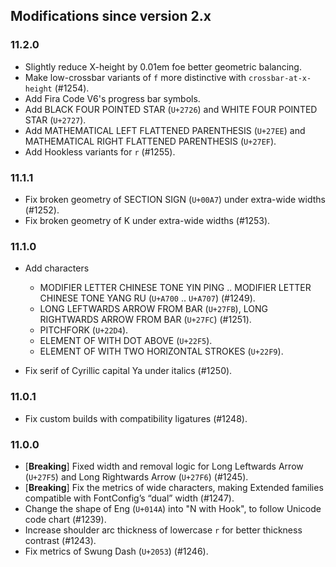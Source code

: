 ## Modifications since version 2.x

### 11.2.0

 * Slightly reduce X-height by 0.01em foe better geometric balancing.
 * Make low-crossbar variants of `f` more distinctive with `crossbar-at-x-height` (#1254).
 * Add Fira Code V6's progress bar symbols.
 * Add BLACK FOUR POINTED STAR (`U+2726`) and WHITE FOUR POINTED STAR (`U+2727`).
 * Add MATHEMATICAL LEFT FLATTENED PARENTHESIS (`U+27EE`) and MATHEMATICAL RIGHT FLATTENED PARENTHESIS (`U+27EF`).
 * Add Hookless variants for `r` (#1255).


### 11.1.1

 * Fix broken geometry of SECTION SIGN (`U+00A7`) under extra-wide widths (#1252).
 * Fix broken geometry of K under extra-wide widths (#1253).


### 11.1.0

 * Add characters
   - MODIFIER LETTER CHINESE TONE YIN PING .. MODIFIER LETTER CHINESE TONE YANG RU (`U+A700` .. `U+A707`) (#1249).
   - LONG LEFTWARDS ARROW FROM BAR (`U+27FB`), LONG RIGHTWARDS ARROW FROM BAR (`U+27FC`) (#1251).
   - PITCHFORK (`U+22D4`).
   - ELEMENT OF WITH DOT ABOVE (`U+22F5`).
   - ELEMENT OF WITH TWO HORIZONTAL STROKES (`U+22F9`).

 * Fix serif of Cyrillic capital Ya under italics (#1250).


### 11.0.1

 * Fix custom builds with compatibility ligatures (#1248).


### 11.0.0

 * \[**Breaking**\] Fixed width and removal logic for Long Leftwards Arrow (`U+27F5`) and Long Rightwards Arrow (`U+27F6`) (#1245).
 * \[**Breaking**\] Fix the metrics of wide characters, making Extended families compatible with FontConfig’s “dual” width (#1247).
 * Change the shape of Eng (`U+014A`) into "N with Hook", to follow Unicode code chart (#1239).
 * Increase shoulder arc thickness of lowercase `r` for better thickness contrast (#1243).
 * Fix metrics of Swung Dash (`U+2053`) (#1246).

